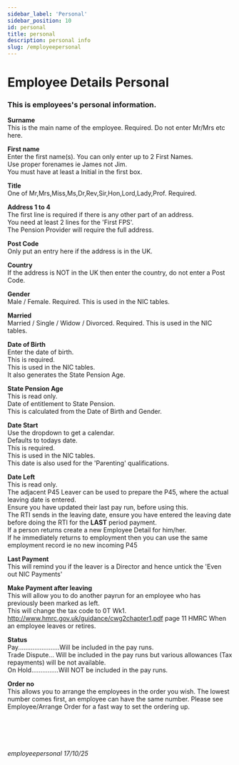 ```yaml
---
sidebar_label: 'Personal'
sidebar_position: 10
id: personal
title: personal
description: personal info
slug: /employeepersonal
---
```


# Employee Details Personal

### This is employees's personal information.
**Surname**  
This is the main name of the employee. Required. Do not enter Mr/Mrs etc here.

**First name**  
Enter the first name(s). You can only enter up to 2 First Names.  
Use proper forenames ie James not Jim.  
You must have at least a Initial in the first box.

**Title**  
One of Mr,Mrs,Miss,Ms,Dr,Rev,Sir,Hon,Lord,Lady,Prof. Required.

**Address 1 to 4**  
The first line is required if there is any other part of an address.\
You need at least 2 lines for the 'First FPS'.\
The Pension Provider will require the full address.

**Post Code**  
Only put an entry here if the address is in the UK.

**Country**  
If the address is NOT in the UK then enter the country, do not enter a Post Code.

**Gender**  
Male / Female. Required. This is used in the NIC tables.

**Married**  
Married / Single / Widow / Divorced. Required. This is used in the NIC tables.

**Date of Birth**  
Enter the date of birth.  
This is required.  
This is used in the NIC tables.  
It also generates the State Pension Age.

**State Pension Age**  
This is read only.  
Date of entitlement to State Pension.  
This is calculated from the Date of Birth and Gender.

**Date Start**  
Use the dropdown to get a calendar.  
Defaults to todays date.  
This is required.  
This is used in the NIC tables.  
This date is also used for the 'Parenting' qualifications.

**Date Left**  
This is read only.  
The adjacent P45 Leaver can be used to prepare the P45, where the actual leaving date is entered.  
Ensure you have updated their last pay run, before using this.  
The RTI sends in the leaving date, ensure you have entered the leaving date before doing the RTI for the **LAST** period payment.  
If a person returns create a new Employee Detail for him/her.  
If he immediately returns to employment then you can use the same employment record ie no new incoming P45

**Last Payment**  
This will remind you if the leaver is a Director and hence untick the 'Even out NIC Payments'  

**Make Payment after leaving**  
This will allow you to do another payrun for an employee who has previously been marked as left.  
This will change the tax code to 0T Wk1.  
http://www.hmrc.gov.uk/guidance/cwg2chapter1.pdf page 11
HMRC When an employee leaves or retires.

**Status**  
Pay.......................Will be included in the pay runs.  
Trade Dispute... Will be included in the pay runs but various allowances (Tax repayments) will be not available.  
On Hold...............Will NOT be included in the pay runs.

**Order no**  
This allows you to arrange the employees in the order you wish. The lowest number comes first, an employee can have the same number. Please see Employee/Arrange Order for a fast way to set the ordering up.
<br/>
<br/>
<br/>
<br/>
<br/>
###### employeepersonal 17/10/25

